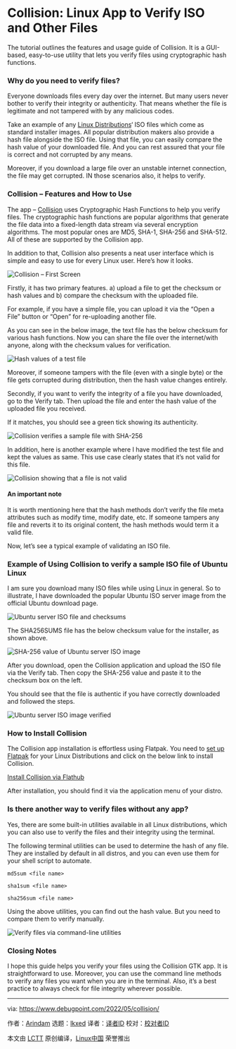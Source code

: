 [#]: subject: "Collision: Linux App to Verify ISO and Other Files"
[#]: via: "https://www.debugpoint.com/2022/05/collision/"
[#]: author: "Arindam https://www.debugpoint.com/author/admin1/"
[#]: collector: "lkxed"
[#]: translator: "geekpi"
[#]: reviewer: " "
[#]: publisher: " "
[#]: url: " "

Collision: Linux App to Verify ISO and Other Files
======
The tutorial outlines the features and usage guide of Collision. It is a GUI-based, easy-to-use utility that lets you verify files using cryptographic hash functions.

### Why do you need to verify files?

Everyone downloads files every day over the internet. But many users never bother to verify their integrity or authenticity. That means whether the file is legitimate and not tampered with by any malicious codes.

Take an example of any [Linux Distributions][1]‘ ISO files which come as standard installer images. All popular distribution makers also provide a hash file alongside the ISO file. Using that file, you can easily compare the hash value of your downloaded file. And you can rest assured that your file is correct and not corrupted by any means.

Moreover, if you download a large file over an unstable internet connection, the file may get corrupted. IN those scenarios also, it helps to verify.

### Collision – Features and How to Use

The app – [Collision][2] uses Cryptographic Hash Functions to help you verify files. The cryptographic hash functions are popular algorithms that generate the file data into a fixed-length data stream via several encryption algorithms. The most popular ones are MD5, SHA-1, SHA-256 and SHA-512. All of these are supported by the Collision app.

In addition to that, Collision also presents a neat user interface which is simple and easy to use for every Linux user. Here’s how it looks.

![Collision – First Screen][3]

Firstly, it has two primary features. a) upload a file to get the checksum or hash values and b) compare the checksum with the uploaded file.

For example, if you have a simple file, you can upload it via the “Open a File” button or “Open” for re-uploading another file.

As you can see in the below image, the text file has the below checksum for various hash functions. Now you can share the file over the internet/with anyone, along with the checksum values for verification.

![Hash values of a test file][4]

Moreover, if someone tampers with the file (even with a single byte) or the file gets corrupted during distribution, then the hash value changes entirely.

Secondly, if you want to verify the integrity of a file you have downloaded, go to the Verify tab. Then upload the file and enter the hash value of the uploaded file you received.

If it matches, you should see a green tick showing its authenticity.

![Collision verifies a sample file with SHA-256][5]

In addition, here is another example where I have modified the test file and kept the values as same. This use case clearly states that it’s not valid for this file.

![Collision showing that a file is not valid][6]

#### An important note

It is worth mentioning here that the hash methods don’t verify the file meta attributes such as modify time, modify date, etc. If someone tampers any file and reverts it to its original content, the hash methods would term it a valid file.

Now, let’s see a typical example of validating an ISO file.

### Example of Using Collision to verify a sample ISO file of Ubuntu Linux

I am sure you download many ISO files while using Linux in general. So to illustrate, I have downloaded the popular Ubuntu ISO server image from the official Ubuntu download page.

![Ubuntu server ISO file and checksums][7]

The SHA256SUMS file has the below checksum value for the installer, as shown above.

![SHA-256 value of Ubuntu server ISO image][8]

After you download, open the Collision application and upload the ISO file via the Verify tab. Then copy the SHA-256 value and paste it to the checksum box on the left.

You should see that the file is authentic if you have correctly downloaded and followed the steps.

![Ubuntu server ISO image verified][9]

### How to Install Collision

The Collision app installation is effortless using Flatpak. You need to [set up Flatpak][10] for your Linux Distributions and click on the below link to install Collision.

[Install Collision via Flathub][11]

After installation, you should find it via the application menu of your distro.

### Is there another way to verify files without any app?

Yes, there are some built-in utilities available in all Linux distributions, which you can also use to verify the files and their integrity using the terminal.

The following terminal utilities can be used to determine the hash of any file. They are installed by default in all distros, and you can even use them for your shell script to automate.

```
md5sum <file name>
```

```
sha1sum <file name>
```

```
sha256sum <file name>
```

Using the above utilities, you can find out the hash value. But you need to compare them to verify manually.

![Verify files via command-line utilities][12]

### Closing Notes

I hope this guide helps you verify your files using the Collision GTK app. It is straightforward to use. Moreover, you can use the command line methods to verify any files you want when you are in the terminal. Also, it’s a best practice to always check for file integrity wherever possible.

--------------------------------------------------------------------------------

via: https://www.debugpoint.com/2022/05/collision/

作者：[Arindam][a]
选题：[lkxed][b]
译者：[译者ID](https://github.com/译者ID)
校对：[校对者ID](https://github.com/校对者ID)

本文由 [LCTT](https://github.com/LCTT/TranslateProject) 原创编译，[Linux中国](https://linux.cn/) 荣誉推出

[a]: https://www.debugpoint.com/author/admin1/
[b]: https://github.com/lkxed
[1]: https://www.debugpoint.com/category/distributions
[2]: https://collision.geopjr.dev/
[3]: https://www.debugpoint.com/wp-content/uploads/2022/05/Collision-First-Screen.jpg
[4]: https://www.debugpoint.com/wp-content/uploads/2022/05/Hash-values-of-a-test-file.jpg
[5]: https://www.debugpoint.com/wp-content/uploads/2022/05/Collision-verifies-a-sample-file-with-SHA-256.jpg
[6]: https://www.debugpoint.com/wp-content/uploads/2022/05/Collision-showing-that-a-file-is-not-valid.jpg
[7]: https://www.debugpoint.com/wp-content/uploads/2022/05/Ubuntu-server-ISO-file-and-checksums.jpg
[8]: https://www.debugpoint.com/wp-content/uploads/2022/05/SHA-256-valud-of-Ubuntu-server-ISO-image.jpg
[9]: https://www.debugpoint.com/wp-content/uploads/2022/05/Ubuntu-server-ISO-image-verified.jpg
[10]: https://flatpak.org/setup/
[11]: https://dl.flathub.org/repo/appstream/dev.geopjr.Collision.flatpakref
[12]: https://www.debugpoint.com/wp-content/uploads/2022/05/Verify-files-via-command-line-utilities.jpg
